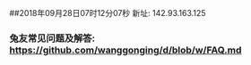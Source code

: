 ##2018年09月28日07时12分07秒 新址: 142.93.163.125
### 兔友常见问题及解答: https://github.com/wanggonging/d/blob/w/FAQ.md

